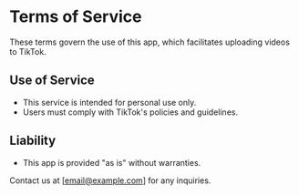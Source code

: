 # Terms of Service
These terms govern the use of this app, which facilitates uploading videos to TikTok.

## Use of Service
- This service is intended for personal use only.
- Users must comply with TikTok's policies and guidelines.

## Liability
- This app is provided "as is" without warranties.

Contact us at [email@example.com] for any inquiries.
